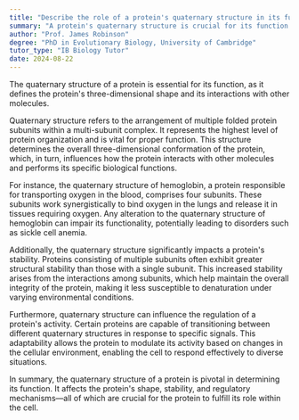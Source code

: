 ```yaml
---
title: "Describe the role of a protein's quaternary structure in its function"
summary: "A protein's quaternary structure is crucial for its function as it determines the protein's 3D shape and its interaction with other molecules."
author: "Prof. James Robinson"
degree: "PhD in Evolutionary Biology, University of Cambridge"
tutor_type: "IB Biology Tutor"
date: 2024-08-22
---
```


The quaternary structure of a protein is essential for its function, as it defines the protein's three-dimensional shape and its interactions with other molecules.

Quaternary structure refers to the arrangement of multiple folded protein subunits within a multi-subunit complex. It represents the highest level of protein organization and is vital for proper function. This structure determines the overall three-dimensional conformation of the protein, which, in turn, influences how the protein interacts with other molecules and performs its specific biological functions.

For instance, the quaternary structure of hemoglobin, a protein responsible for transporting oxygen in the blood, comprises four subunits. These subunits work synergistically to bind oxygen in the lungs and release it in tissues requiring oxygen. Any alteration to the quaternary structure of hemoglobin can impair its functionality, potentially leading to disorders such as sickle cell anemia.

Additionally, the quaternary structure significantly impacts a protein's stability. Proteins consisting of multiple subunits often exhibit greater structural stability than those with a single subunit. This increased stability arises from the interactions among subunits, which help maintain the overall integrity of the protein, making it less susceptible to denaturation under varying environmental conditions.

Furthermore, quaternary structure can influence the regulation of a protein's activity. Certain proteins are capable of transitioning between different quaternary structures in response to specific signals. This adaptability allows the protein to modulate its activity based on changes in the cellular environment, enabling the cell to respond effectively to diverse situations.

In summary, the quaternary structure of a protein is pivotal in determining its function. It affects the protein's shape, stability, and regulatory mechanisms—all of which are crucial for the protein to fulfill its role within the cell.
    